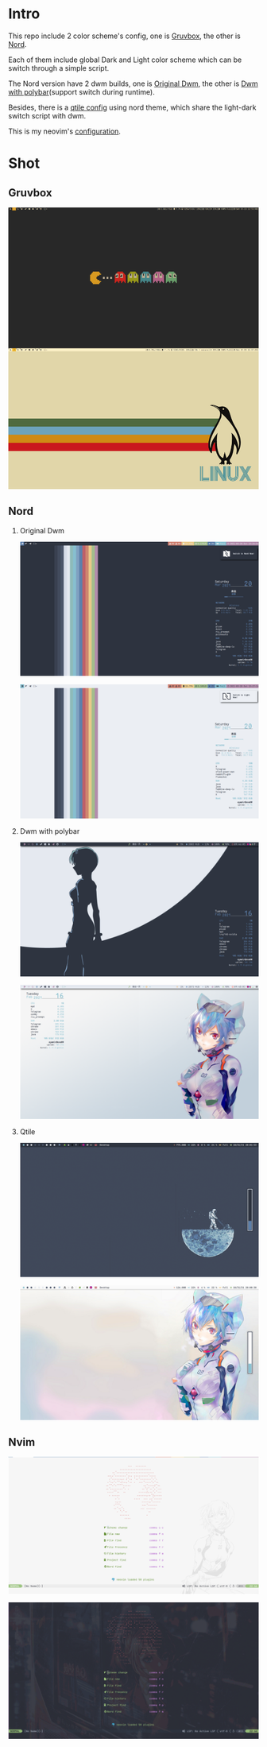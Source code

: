 # Intro

This repo include 2 color scheme's config, one is [Gruvbox](./gruvbox), the other is [Nord](./nord).

Each of them include global Dark and Light color scheme which can be switch through a simple script.

The Nord version have 2 dwm builds, one is [Original Dwm](./nord/.dwm-ori), the other is [Dwm with polybar](./nord/.dwm-po)(support switch during runtime). 

Besides, there is a [qtile config](./nord/.config/qtile) using nord theme, which share the light-dark switch script with dwm.

This is my neovim's [configuration](https://github.com/ayamir/nvimdots).

# Shot

## Gruvbox

![gruvbox](./gruvbox/shot/desktop.png)

## Nord

1. Original Dwm

   ![Dark](./nord/Pictures/shot/dark-dwm.png)

   ![Light](./nord/Pictures/shot/light-dwm.png)

2. Dwm with polybar

   ![Dark](./nord/Pictures/shot/dark-dwmpo.png)

   ![Light](./nord/Pictures/shot/light-dwmpo.png)
   
3. Qtile

   ![Dark-qtile](./nord/Pictures/shot/dark-qtile.png)

   ![Light-qtile](./nord/Pictures/shot/light-qtile.png)

## Nvim

![nvim-shot-light](./nord/Pictures/shot/light-nvim.png)

![nvim-shot-nord](./nord/Pictures/shot/nord-nvim.png)
